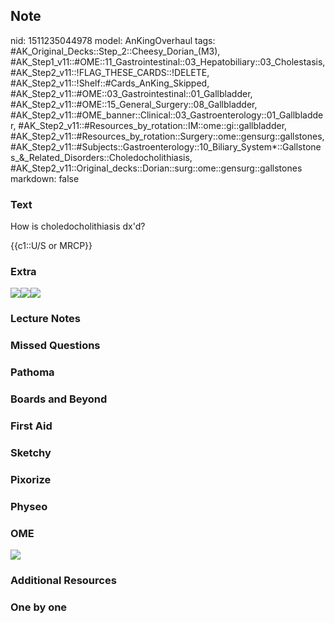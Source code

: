 ## Note
nid: 1511235044978
model: AnKingOverhaul
tags: #AK_Original_Decks::Step_2::Cheesy_Dorian_(M3), #AK_Step1_v11::#OME::11_Gastrointestinal::03_Hepatobiliary::03_Cholestasis, #AK_Step2_v11::!FLAG_THESE_CARDS::!DELETE, #AK_Step2_v11::!Shelf::#Cards_AnKing_Skipped, #AK_Step2_v11::#OME::03_Gastrointestinal::01_Gallbladder, #AK_Step2_v11::#OME::15_General_Surgery::08_Gallbladder, #AK_Step2_v11::#OME_banner::Clinical::03_Gastroenterology::01_Gallbladder, #AK_Step2_v11::#Resources_by_rotation::IM::ome::gi::gallbladder, #AK_Step2_v11::#Resources_by_rotation::Surgery::ome::gensurg::gallstones, #AK_Step2_v11::#Subjects::Gastroenterology::10_Biliary_System*::Gallstones_&_Related_Disorders::Choledocholithiasis, #AK_Step2_v11::Original_decks::Dorian::surg::ome::gensurg::gallstones
markdown: false

### Text
How is choledocholithiasis dx'd?
<div>
  {{c1::U/S or MRCP}}
</div>

### Extra
<div><img src="paste-23592255356929%20(1).jpg"><img src=
"Bu8E3vZIQAALDAI.jpg"><img src="paste-18653042966910.jpg"></div>

### Lecture Notes


### Missed Questions


### Pathoma


### Boards and Beyond


### First Aid


### Sketchy


### Pixorize


### Physeo


### OME
<div class="ome-widget">
  <a href=
  "https://onlinemeded.org/spa/gastroenterology/gallbladder/acquire?ref=anki">
  <img src="_OME_AnkiFlashcards_Lesson_3.png"></a>
</div>

### Additional Resources


### One by one

